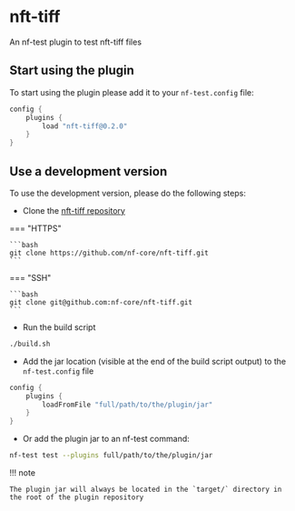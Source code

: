 # nft-tiff

An nf-test plugin to test nft-tiff files

## Start using the plugin

To start using the plugin please add it to your `nf-test.config` file:

```groovy title="nf-test.config"
config {
    plugins {
        load "nft-tiff@0.2.0"
    }
}
```

## Use a development version

To use the development version, please do the following steps:

- Clone the [nft-tiff repository](https://github.com/nf-core/nft-tiff)

=== "HTTPS"

    ```bash
    git clone https://github.com/nf-core/nft-tiff.git
    ```

=== "SSH"

    ```bash
    git clone git@github.com:nf-core/nft-tiff.git
    ```

- Run the build script

```bash
./build.sh
```

- Add the jar location (visible at the end of the build script output) to the `nf-test.config` file

```groovy title="nf-test.config"
config {
    plugins {
        loadFromFile "full/path/to/the/plugin/jar"
    }
}
```

- Or add the plugin jar to an nf-test command:

```bash title="Terminal"
nf-test test --plugins full/path/to/the/plugin/jar
```

!!! note

    The plugin jar will always be located in the `target/` directory in the root of the plugin repository


